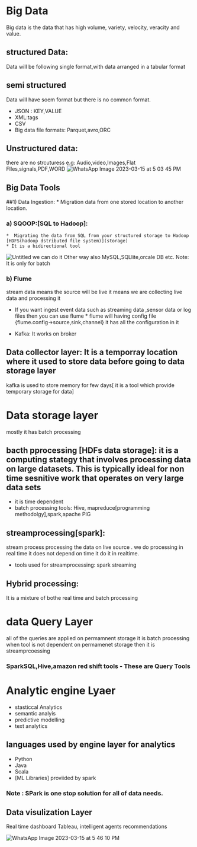 
# Big Data
Big data is the data that has high volume, variety, velocity, veracity and value.

## structured Data:
Data will be following single format,with data arranged in a tabular format
## semi structured
Data will have soem format but there is no common format.
* JSON : KEY,VALUE
* XML:tags
* CSV
* Big data file formats: Parquet,avro,ORC

## Unstructured data: 
there are no strcuturess e.g: Audio,video,Images,Flat FIles,signals,PDF,WORD
![WhatsApp Image 2023-03-15 at 5 03 45 PM](https://user-images.githubusercontent.com/55429956/225297627-a7d616fd-24d4-48d0-b442-98ad7daab8e4.jpeg)
 ## Big Data Tools
##1) Data Ingestion: 
    * Migration data from one stored location to another location.
   ### a) SQOOP:[SQL to Hadoop]:
    *  Migrating the data from SQL from your structured storage to Hadoop [HDFS(hadoop dstributed file system)](storage)
    * It is a bidirectional tool
  ![Untitled](https://user-images.githubusercontent.com/55429956/225299165-7eadbe97-3cb2-4d54-9d76-ccf6846b0624.png)
  we can do it Other way also 
  MySQL,SQLlite,orcale DB etc.
  Note: It is only for batch
### b) Flume
stream data means the source will be live it means we are collecting live data and processing it
   - If you want ingest event data such as streaming data ,sensor data or log files then you can use flume
    * flume will having config file {flume.config->source,sink,channel} it has all the configuration in it
 * Kafka: It works on broker
 ## Data collector layer: It is a temporray location where it used to store data before going to data storage layer
 kafka is used to store memory for few days[ it is a tool which provide temporary storage for data]
 
 
 # Data storage layer
 mostly it has batch processing
 
 ## bacth pprocessing [HDFs data storage]: it is a computing stategy that involves processing data on large datasets. This is typically ideal for non time sesnitive work that operates on very large data sets
 * it is time dependent
 * batch processing tools: Hive, mapreduce[programming methodolgy],spark,apache PIG
 
 ## streamprocessing[spark]:
 stream process processing the data on live source . we do processing in real time 
 it does not depend on time it do it in realtime.
 * tools used for streamprocessing: spark streaming
 ## Hybrid processing:
 It is a mixture of bothe real time and batch processing
 
 # data Query Layer
 all of the queries are applied on permamnent storage it is batch processing
 when tool is not dependent on permamenet storage then it is streamprcoessing
 
 ### SparkSQL,Hive,amazon red shift tools - These are Query Tools
 
 # Analytic engine Lyaer
 * stasticcal Analytics
 * semantic analyis
 * predictive modelling
 * text analytics

## languages used by engine layer for analytics
* Python
* Java
* Scala
* [ML Libraries] proviided by spark
<!-- * ![WhatsApp Image 2023-03-15 at 5 47 44 PM](https://user-images.githubusercontent.com/55429956/225307175-5cbf1171-a5cd-4c15-919f-d32b2782cc1d.jpeg)

![WhatsApp Image 2023-03-15 at 5 47 44 PM](https://user-images.githubusercontent.com/55429956/225306822-1d775daf-f021-4f6e-96f0-f051cf9b67e4.jpeg) -->


### Note : SPark is one stop solution for all of data needs.

## Data visulization Layer
Real time dashboard Tableau, intelligent agents recommendations
 
![WhatsApp Image 2023-03-15 at 5 46 10 PM](https://user-images.githubusercontent.com/55429956/225306527-36fe30ef-12ac-402a-960c-fa028ecbe96e.jpeg)
